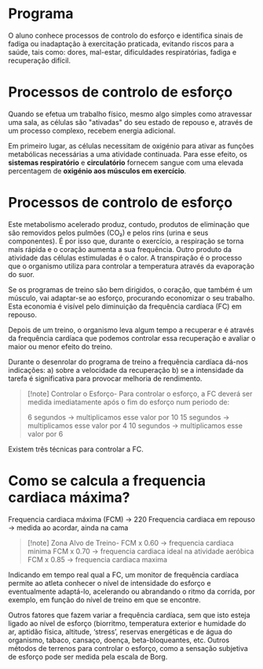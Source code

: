 # Programa

O aluno conhece processos de controlo do esforço e identifica sinais de fadiga ou inadaptação à exercitação praticada, evitando riscos para a saúde, tais como: dores, mal-estar, dificuldades respiratórias, fadiga e recuperação difícil.

# Processos de controlo de esforço

Quando se efetua um trabalho físico, mesmo algo simples como atravessar uma sala, as células são "ativadas" do seu estado de repouso e, através de um processo complexo, recebem energia adicional.

Em primeiro lugar, as células necessitam de oxigénio para ativar as funções metabólicas necessárias a uma atividade continuada. Para esse efeito, os **sistemas respiratório** e **circulatório** fornecem sangue com uma elevada percentagem de **oxigénio aos músculos em exercício**.

# Processos de controlo de esforço

Este metabolismo acelerado produz, contudo, produtos de eliminação que são removidos pelos pulmões (CO₂) e pelos rins (urina e seus componentes). É por isso que, durante o exercício, a respiração se torna mais rápida e o coração aumenta a sua frequência. Outro produto da atividade das células estimuladas é o calor. A transpiração é o processo que o organismo utiliza para controlar a temperatura através da evaporação do suor.

Se os programas de treino são bem dirigidos, o coração, que também é um músculo, vai adaptar-se ao esforço, procurando economizar o seu trabalho.
Esta economia é visível pelo diminuição da frequência cardíaca (FC) em repouso.

Depois de um treino, o organismo leva algum tempo a recuperar e é através da frequência cardíaca que podemos controlar essa recuperação e avaliar o maior ou menor efeito do treino.

Durante o desenrolar do programa de treino a frequência cardíaca dá-nos indicações:
a) sobre a velocidade da recuperação
b) se a intensidade da tarefa é significativa para provocar melhoria de rendimento.

> [!note] Controlar o Esforço-
> Para controlar o esforço, a FC deverá ser medida imediatamente após o fim do esforço num periodo de:
>
> 6 segundos -> multiplicamos esse valor por 10
> 15 segundos -> multiplicamos esse valor por 4
> 10 segundos -> multiplicamos esse valor por 6

Existem três técnicas para controlar a FC.

# Como se calcula a frequencia cardiaca máxima?

Frequencia cardiaca máxima (FCM) -> 220
Frequencia cardiaca em repouso -> medida ao acordar, ainda na cama

> [!note] Zona Alvo de Treino-
> FCM x 0.60 -> frequencia cardiaca minima
> FCM x 0.70 -> frequencia cardiaca ideal na atividade aeróbica
> FCM x 0.85 -> frequencia cardiaca maxima

Indicando em tempo real qual a FC, um monitor de frequência  cardíaca permite ao atleta conhecer o nível de intensidade do esforço e eventualmente adaptá-lo, acelerando ou abrandando o ritmo da corrida, por exemplo, em função do nível de treino em que se encontre.

Outros fatores que fazem variar a frequência cardíaca, sem que isto esteja ligado ao nível de esforço (biorritmo, temperatura exterior e humidade do ar, aptidão física, altitude, ‘stress’, reservas energéticas e de água do organismo, tabaco, cansaço, doença, beta-bloqueantes, etc. Outros métodos de terrenos para controlar o esforço, como a sensação subjetiva de esforço pode ser medida pela escala de Borg.
